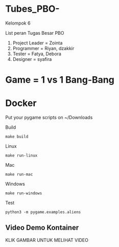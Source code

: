 
# Tubes_PBO-
Kelompok 6 

List peran Tugas Besar PBO 

1. Project Leader = Zointa
2. Programmer = Riyan, dzakkir 
3. Tester = Fatya, Debora
4. Designer = syafira 

Game = 1 vs 1 Bang-Bang
=======
# Docker


Put your pygame scripts on ~/Downloads

Build

    make build

Linux

    make run-linux

Mac

    make run-mac

Windows

    make run-windows


Test

    python3 -m pygame.examples.aliens


## Video Demo Kontainer
<p align="center>
<iframe width="560" height="315" src="https://www.youtube.com/embed/fJGWkbZHdWo" title="YouTube video player" frameborder="0" allow="accelerometer; autoplay; clipboard-write; encrypted-media; gyroscope; picture-in-picture" allowfullscreen></iframe>

KLIK GAMBAR UNTUK MELIHAT VIDEO



